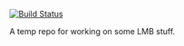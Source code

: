 [![Build Status](https://travis-ci.org/merrill-oakland/lmbnxt.svg?branch=master)](https://travis-ci.org/merrill-oakland/lmbnxt)

A temp repo for working on some LMB stuff.
